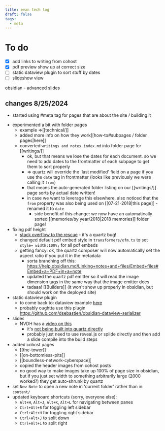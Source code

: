 ```yaml
---
title: evan tech log
draft: false
tags:
  - meta
---
```

# To do

- [x] add links to writing from cohost
- [x] pdf preview show up at correct size
- [ ] static dataview plugin to sort stuff by dates
- [ ] slideshow view

obsidian - advanced slides

## changes 8/25/2024

* started using #meta tag for pages that are about the site / building it
- experimented a bit with folder pages
	- example =>[[technical/]]
	- added more info on how they work[[how-to#subpages / folder pages|here]]
	- converted `writings and notes index.md` into folder page for [[writings/]]
		- ok, but that means we lose the dates for each document. so we need to add dates to the frontmatter of each subpage to get them to sort properly
		- => quartz will override the 'last modified' field on a page if you use the `date` tag in frontmatter (looks like previously we were calling it `from`)
		- that means the auto-generated folder listing on our [[writings/]] page sorts by actual date written!
		- in case we want to leverage this elsewhere, also noticed that the `from` property was also being used on [[07-21-2018|this page]] - renamed it to `date`
			- side benefit of this change: we now have an automatically sorted [[memories/by year/2018|2018 memories]] folder page!
- fixing pdf height
	- [stack overflow to the rescue](https://stackoverflow.com/questions/72381658/how-to-embed-pdf-within-an-iframe-with-height-exactly-one-page) - it's a quartz bug!
	- changed default pdf embed style in `transformers/ofm.ts` to set `style= width:100%;` for all pdf embeds
	- getting fancy: ok, the quartz composer will now automatically set the aspect ratio if you put it in the metadata
		- sorta branching off this: https://help.obsidian.md/Linking+notes+and+files/Embed+files#Embed+a+PDF+in+a+note
		- updated the quartz pdf emitter so it will read the image dimension tags in the same way that the image emitter does
		- tadaaa! [[Builders]] (it won't show up properly in obsidian, but should work on the deployed site)
- static dataview plugin
	- to come back to: dataview example [here](https://quartz.eilleeenz.com/tbd/Dataview-reference)
	- probably oughtta use this plugin https://github.com/dsebastien/obsidian-dataview-serializer
- slides
	- NVDH has a [video on this](https://www.youtube.com/watch?v=LtBK_iNcVEQ)
		- it's [not being built into quartz directly](https://github.com/jackyzha0/quartz/issues/955)
		- probably just need to use reveal.js or splide directly and then add a slide compile into the build steps
- added cohost pages
	- [[the-tower]]
	- [[on-bottomless-pits]]
	- [[boundless-network-cyberspace]]
	- copied the header images from cohost posts
	- no good way to make images take up 100% of page size in obsidian, but if you just set width to something arbitrarily large (2000 worked?) they get auto-shrunk by quartz
- set `New Note` to open a new note in 'current folder' rather than in `content/`
- updated keyboard shortcuts (sorry, everyone else):
	- `Alt+H`, `Alt+J`, `Alt+K`, `Alt+L` for navigating between panes
	- `Ctrl+Alt+B` for toggling left sidebar
	- `Ctrl+Alt+H` for toggling right sidebar
	- `Ctrl+Alt+J` to split down
	- `Ctrl+Alt+L` to split right